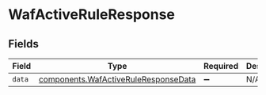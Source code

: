 # WafActiveRuleResponse


## Fields

| Field                                                                                    | Type                                                                                     | Required                                                                                 | Description                                                                              |
| ---------------------------------------------------------------------------------------- | ---------------------------------------------------------------------------------------- | ---------------------------------------------------------------------------------------- | ---------------------------------------------------------------------------------------- |
| `data`                                                                                   | [components.WafActiveRuleResponseData](../../models/shared/wafactiveruleresponsedata.md) | :heavy_minus_sign:                                                                       | N/A                                                                                      |